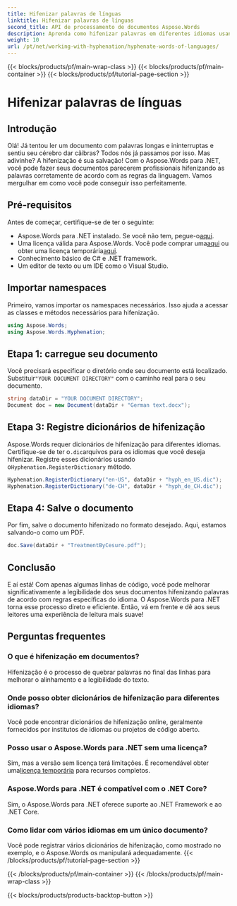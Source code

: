 ```yaml
---
title: Hifenizar palavras de línguas
linktitle: Hifenizar palavras de línguas
second_title: API de processamento de documentos Aspose.Words
description: Aprenda como hifenizar palavras em diferentes idiomas usando o Aspose.Words para .NET. Siga este guia detalhado passo a passo para melhorar a legibilidade do seu documento.
weight: 10
url: /pt/net/working-with-hyphenation/hyphenate-words-of-languages/
---
```


{{< blocks/products/pf/main-wrap-class >}}
{{< blocks/products/pf/main-container >}}
{{< blocks/products/pf/tutorial-page-section >}}

# Hifenizar palavras de línguas

## Introdução

Olá! Já tentou ler um documento com palavras longas e ininterruptas e sentiu seu cérebro dar cãibras? Todos nós já passamos por isso. Mas adivinhe? A hifenização é sua salvação! Com o Aspose.Words para .NET, você pode fazer seus documentos parecerem profissionais hifenizando as palavras corretamente de acordo com as regras da linguagem. Vamos mergulhar em como você pode conseguir isso perfeitamente.

## Pré-requisitos

Antes de começar, certifique-se de ter o seguinte:

-  Aspose.Words para .NET instalado. Se você não tem, pegue-o[aqui](https://releases.aspose.com/words/net/).
-  Uma licença válida para Aspose.Words. Você pode comprar uma[aqui](https://purchase.aspose.com/buy) ou obter uma licença temporária[aqui](https://purchase.aspose.com/temporary-license/).
- Conhecimento básico de C# e .NET framework.
- Um editor de texto ou um IDE como o Visual Studio.

## Importar namespaces

Primeiro, vamos importar os namespaces necessários. Isso ajuda a acessar as classes e métodos necessários para hifenização.

```csharp
using Aspose.Words;
using Aspose.Words.Hyphenation;
```

## Etapa 1: carregue seu documento

 Você precisará especificar o diretório onde seu documento está localizado. Substituir`"YOUR DOCUMENT DIRECTORY"` com o caminho real para o seu documento.

```csharp
string dataDir = "YOUR DOCUMENT DIRECTORY";
Document doc = new Document(dataDir + "German text.docx");
```

## Etapa 3: Registre dicionários de hifenização

 Aspose.Words requer dicionários de hifenização para diferentes idiomas. Certifique-se de ter o`.dic`arquivos para os idiomas que você deseja hifenizar. Registre esses dicionários usando o`Hyphenation.RegisterDictionary` método.

```csharp
Hyphenation.RegisterDictionary("en-US", dataDir + "hyph_en_US.dic");
Hyphenation.RegisterDictionary("de-CH", dataDir + "hyph_de_CH.dic");
```

## Etapa 4: Salve o documento

Por fim, salve o documento hifenizado no formato desejado. Aqui, estamos salvando-o como um PDF.

```csharp
doc.Save(dataDir + "TreatmentByCesure.pdf");
```

## Conclusão

E aí está! Com apenas algumas linhas de código, você pode melhorar significativamente a legibilidade dos seus documentos hifenizando palavras de acordo com regras específicas do idioma. O Aspose.Words para .NET torna esse processo direto e eficiente. Então, vá em frente e dê aos seus leitores uma experiência de leitura mais suave!

## Perguntas frequentes

### O que é hifenização em documentos?
Hifenização é o processo de quebrar palavras no final das linhas para melhorar o alinhamento e a legibilidade do texto.

### Onde posso obter dicionários de hifenização para diferentes idiomas?
Você pode encontrar dicionários de hifenização online, geralmente fornecidos por institutos de idiomas ou projetos de código aberto.

### Posso usar o Aspose.Words para .NET sem uma licença?
 Sim, mas a versão sem licença terá limitações. É recomendável obter uma[licença temporária](https://purchase.aspose.com/temporary-license) para recursos completos.

### Aspose.Words para .NET é compatível com o .NET Core?
Sim, o Aspose.Words para .NET oferece suporte ao .NET Framework e ao .NET Core.

### Como lidar com vários idiomas em um único documento?
Você pode registrar vários dicionários de hifenização, como mostrado no exemplo, e o Aspose.Words os manipulará adequadamente.
{{< /blocks/products/pf/tutorial-page-section >}}

{{< /blocks/products/pf/main-container >}}
{{< /blocks/products/pf/main-wrap-class >}}

{{< blocks/products/products-backtop-button >}}
